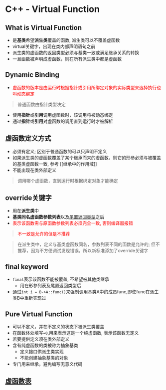 # C++ - Virtual Function

## What is Virtual Function

- 是**基类**希望**派生类**覆盖的函数, 派生类可以不覆盖虚函数
- virtual关键字，出现在类内部声明语句之前
- 派生类的虚函数的返回类型必须与基类一致或满足继承关系的转换
- 一旦函数被声明成虚函数，则在所有派生类中都是虚函数

## Dynamic Binding

- <font color="red">虚函数的版本是由运行时根据指针或引用所绑定对象的实际类型来选择执行也叫动态绑定</font>

> 普通函数由指针类型决定

- 使用**指针**或**引用**调用虚函数时，该调用将被动态绑定
- 通过**指针**或**引用**对虚函数的调用直到运行时才被解析

## 虚函数定义方式

- 必须有定义; 区别于普通函数的可以只声明不定义
- 如果派生类的虚函数覆盖了某个继承而来的虚函数，则它的形参必须与被覆盖的基类虚函数一致, 参考 [[继承中的作用域]]
- 不能出现在类外部定义

> 调用哪个虚函数，直到运行时根据绑定对象才能确定

## override关键字

- 用在**派生类**中
- **基类同名虚函数参数列表**以及[尾置返回类型](c++-funtion-return-type.md#尾置返回类型)之后
- <font color="red">表示该函数需与原函数参数列表必须完全一致, 否则编译器报错</font>

> <font color="red">不一致是允许的但是不推荐</font>

> 在派生类中，定义与基类虚函数同名，参数列表不同的函数是允许的; 但不推荐，因为不方便调试发现错误，所以新标准添加了override关键字

## final keyword  

- `final`表示该函数不能被覆盖, 不希望被其他类继承
  - 用在形参列表及尾置返回类型后
- 通过`int i = B->A::func()`来强制调用基类A中的成员func,即使func在派生类B中重新实现过

## Pure Virtual Function

- 可以不定义，并在不定义的状态下被派生类覆盖
- 在函数体处填写`=0`,用来表示这是一个纯虚函数, 表示该函数无定义
- 若要提供定义须在类外部定义
- 含有纯虚函数的类被称为抽象基类
  - 定义接口供派生类实现
  - 不能创建抽象基类的对象
- 专门用来继承，避免编写无意义代码

## [虚函数表](c++-virtual-function-vtable.md)
